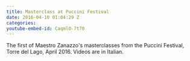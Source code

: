 ```yaml
---
title: Masterclass at Puccini Festival
date: 2016-04-10 01:04:29 Z
categories:
youtube-embed-id: CaqmlO-7t70
---
```

The first of Maestro Zanazzo's masterclasses from the Puccini Festival, Torre del Lago, April 2016.  Videos are in Italian.